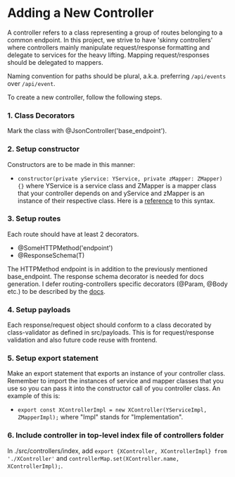 # Adding a New Controller

A controller refers to a class representing a group of routes belonging to a common endpoint. In this project, we strive to have 'skinny controllers' where controllers mainly manipulate request/response formatting and delegate to services for the heavy lifting. Mapping request/responses should be delegated to mappers.

Naming convention for paths should be plural, a.k.a. preferring `/api/events` over `/api/event`.

To create a new controller, follow the following steps.

### 1. Class Decorators

Mark the class with @JsonController('base_endpoint').

### 2. Setup constructor

Constructors are to be made in this manner:

- `constructor(private yService: YService, private zMapper: ZMapper) {}` where YService is a service class and ZMapper is a mapper class that your controller depends on and yService and zMapper is an instance of their respective class. Here is a [reference](https://kendaleiv.com/typescript-constructor-assignment-public-and-private-keywords/) to this syntax.

### 3. Setup routes

Each route should have at least 2 decorators.

- @SomeHTTPMethod('endpoint')
- @ResponseSchema(T)

The HTTPMethod endpoint is in addition to the previously mentioned base_endpoint. The response schema decorator is needed for docs generation. I defer routing-controllers specific decorators (@Param, @Body etc.) to be described by the [docs](https://github.com/typestack/routing-controllers).

### 4. Setup payloads

Each response/request object should conform to a class decorated by class-validator as defined in src/payloads. This is for request/response validation and also future code reuse with frontend.

### 5. Setup export statement

Make an export statement that exports an instance of your controller class. Remember to import the instances of service and mapper
classes that you use so you can pass it into the constructor call of you controller class. An example of this is:

- `export const XControllerImpl = new XController(YServiceImpl, ZMapperImpl);` where "Impl" stands for "Implementation".

### 6. Include controller in top-level index file of controllers folder

In ./src/controllers/index, add `export {XController, XControllerImpl} from './XController'` and `controllerMap.set(XController.name, XControllerImpl);`.
